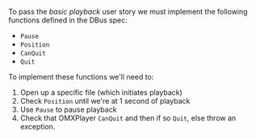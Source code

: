 To pass the _basic playback_ user story we must implement the following functions defined in the DBus spec:
- `Pause`
- `Position`
- `CanQuit`
- `Quit`

To implement these functions we'll need to:
1. Open up a specific file (which initiates playback)
2. Check `Position` until we're at 1 second of playback
3. Use `Pause` to pause playback
4. Check that OMXPlayer `CanQuit` and then if so `Quit`, else throw an exception.
